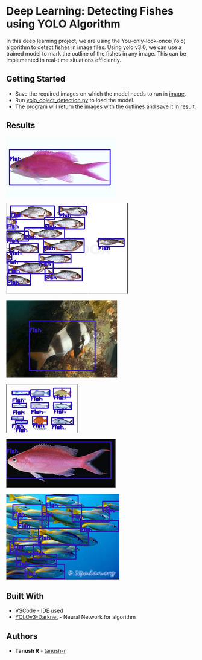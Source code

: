 # Deep Learning: Detecting Fishes using YOLO Algorithm

In this deep learning project, we are using the You-only-look-once(Yolo) algorithm to detect fishes in image files. Using yolo v3.0, we can use a trained model to mark the outline of the fishes in any image. This can be implemented in real-time situations efficiently.

## Getting Started

* Save the required images on which the model needs to run in [image]().
* Run [yolo_object_detection.py]() to load the model.
* The program will return the images with the outlines and save it in [result]().

## Results

![1](result/1.png)

![2](result/2.png)

![3](result/3.png)

![4](result/4.png)

![5](result/5.png)

![6](result/6.png)


## Built With

* [VSCode](https://code.visualstudio.com/) - IDE used
* [YOLOv3-Darknet](https://github.com/mdv3101/darknet-yolov3) - Neural Network for algorithm

## Authors

* **Tanush R** - [tanush-r](https://github.com/tanush-r)

